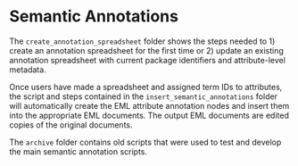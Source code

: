 # Semantic Annotations

The ```create_annotation_spreadsheet``` folder shows the steps needed to 1) create an annotation spreadsheet for the first time or 2) update an existing annotation spreadsheet with current package identifiers and attribute-level metadata. 

Once users have made a spreadsheet and assigned term IDs to attributes, the script and steps contained in the ```insert_semantic_annotations``` folder will automatically create the EML attribute annotation nodes and insert them into the appropriate EML documents. The output EML documents are edited copies of the original documents.

The ```archive``` folder contains old scripts that were used to test and develop the main semantic annotation scripts.
